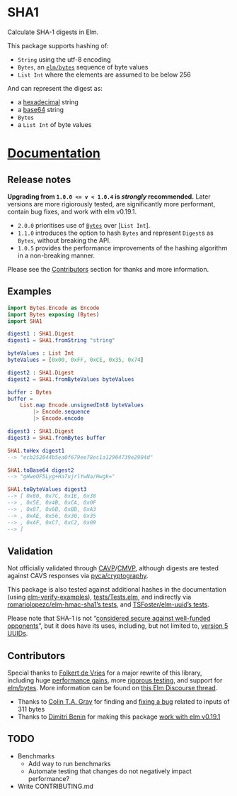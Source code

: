 # SHA1

Calculate SHA-1 digests in Elm.

This package supports hashing of:

* `String` using the utf-8 encoding
* `Bytes`, an [`elm/bytes`][elm/bytes] sequence of byte values
* `List Int` where the elements are assumed to be below 256

And can represent the digest as:

* a [hexadecimal] string
* a [base64] string
* `Bytes`
* a `List Int` of byte values

[hexadecimal]: https://en.wikipedia.org/wiki/Hexadecimal
[base64]: https://en.wikipedia.org/wiki/Base64

# [Documentation](https://package.elm-lang.org/packages/TSFoster/elm-sha1/latest/SHA1)

## Release notes

**Upgrading from `1.0.0 <= v < 1.0.4` is *strongly* recommended.** Later
versions are more rigiorously tested, are significantly more performant, contain
bug fixes, and work with elm v0.19.1.

* `2.0.0` prioritises use of [`Bytes`][elm/bytes] over [`List Int`].
* `1.1.0` introduces the option to hash `Bytes` and represent `Digest`s as `Bytes`, without breaking the API.
* `1.0.5` provides the performance improvements of the hashing algorithm in a non-breaking manner.

Please see the [Contributors](#Contributors) section for thanks and more information.

## Examples

```elm
import Bytes.Encode as Encode
import Bytes exposing (Bytes)
import SHA1

digest1 : SHA1.Digest
digest1 = SHA1.fromString "string"

byteValues : List Int
byteValues = [0x00, 0xFF, 0xCE, 0x35, 0x74]

digest2 : SHA1.Digest
digest2 = SHA1.fromByteValues byteValues

buffer : Bytes
buffer =
    List.map Encode.unsignedInt8 byteValues
        |> Encode.sequence
        |> Encode.encode

digest3 : SHA1.Digest
digest3 = SHA1.fromBytes buffer

SHA1.toHex digest1
--> "ecb252044b5ea0f679ee78ec1a12904739e2904d"

SHA1.toBase64 digest2
--> "gHweOF5Lyg+Ha7ujrlYwNa/Hwgk="

SHA1.toByteValues digest3
--> [ 0x80, 0x7C, 0x1E, 0x38
--> , 0x5E, 0x4B, 0xCA, 0x0F
--> , 0x87, 0x6B, 0xBB, 0xA3
--> , 0xAE, 0x56, 0x30, 0x35
--> , 0xAF, 0xC7, 0xC2, 0x09
--> ]
```

## Validation

Not officially validated through [CAVP]/[CMVP], although digests are tested against CAVS responses via [pyca/cryptography].

This package is also tested against additional hashes in the documentation (using [elm-verify-examples]), [tests/Tests.elm], and indirectly via [romariolopezc/elm-hmac-sha1’s tests][hmac-tests], and [TSFoster/elm-uuid’s tests][uuid-tests].

Please note that SHA-1 is not “[considered secure against well-funded opponents][sha1-wiki]”, but it does have its uses, including, but not limited to, [version 5 UUIDs][uuid-use].

[CAVP]: https://csrc.nist.gov/projects/cryptographic-algorithm-validation-program
[CMVP]: https://csrc.nist.gov/projects/cryptographic-module-validation-program
[pyca/cryptography]: https://github.com/pyca/cryptography/tree/master/vectors/cryptography_vectors/hashes/SHA1

[elm-verify-examples]: https://github.com/stoeffel/elm-verify-examples
[tests/Tests.elm]: https://github.com/TSFoster/elm-sha1/blob/master/tests/Tests.elm
[hmac-tests]: https://github.com/romariolopezc/elm-hmac-sha1/blob/master/tests/HmacSha1Test.elm
[uuid-tests]: https://github.com/TSFoster/elm-uuid/blob/2.2.0/tests/Tests.elm

[sha1-wiki]: https://en.wikipedia.org/wiki/SHA-1
[uuid-use]: https://package.elm-lang.org/packages/TSFoster/elm-uuid/latest/UUID#childNamed


## Contributors

Special thanks to [Folkert de Vries](https://github.com/folkertdev)
for a major rewrite of this library, including huge [performance gains],
more [rigorous testing], and support for [elm/bytes].
More information can be found on [this Elm Discourse thread][bytes-thread].

[performance gains]: https://github.com/TSFoster/elm-sha1/pull/7
[rigorous testing]: https://github.com/TSFoster/elm-sha1/pull/6
[bytes-thread]: https://discourse.elm-lang.org/t/fast-pure-elm-sha2-and-soon-sha1/4505

* Thanks to [Colin T.A. Gray](https://github.com/colinta) for finding and [fixing a bug] related to inputs of 311 bytes
* Thanks to [Dimitri Benin](https://github.com/BendingBender) for making this package [work with elm v0.19.1]

[fixing a bug]: https://github.com/TSFoster/elm-sha1/pull/3
[work with elm v0.19.1]: https://github.com/TSFoster/elm-sha1/pull/4


[elm/bytes]: https://package.elm-lang.org/packages/elm/bytes/latest/

## TODO

* Benchmarks
  * Add way to run benchmarks
  * Automate testing that changes do not negatively impact performance?
* Write CONTRIBUTING.md
